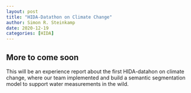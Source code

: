 ```yaml
---
layout: post
title: "HIDA-Datathon on Climate Change"
author: Simon R. Steinkamp
date: 2020-12-19
categories: [HIDA]
---
```


## More to come soon

This will be an experience report about the first HIDA-datahon on climate change, where our team implemented and build a semantic segmentation model to support water measurements in the wild.
